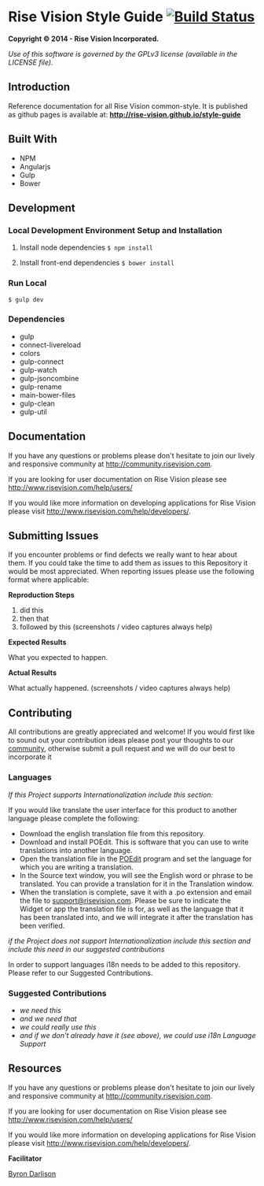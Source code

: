 Rise Vision Style Guide [![Build Status](http://107.170.20.223:8080/job/Rise-Vision-Style-Guide-Github-Page/badge/icon)](http://107.170.20.223:8080/job/Rise-Vision-Style-Guide-Github-Page/)
==============

**Copyright © 2014 - Rise Vision Incorporated.**

*Use of this software is governed by the GPLv3 license (available in the LICENSE file).*

## Introduction
Reference documentation for all Rise Vision common-style. It is published as github pages is available at:
**http://rise-vision.github.io/style-guide**

## Built With

- NPM
- Angularjs
- Gulp
- Bower

## Development

### Local Development Environment Setup and Installation
1. Install node dependencies `$ npm install`

2. Install front-end dependencies `$ bower install`

### Run Local
`$ gulp dev`

### Dependencies
- gulp
- connect-livereload
- colors
- gulp-connect
- gulp-watch
- gulp-jsoncombine
- gulp-rename
- main-bower-files
- gulp-clean
- gulp-util
 

## Documentation
If you have any questions or problems please don't hesitate to join our lively and responsive community at http://community.risevision.com.

If you are looking for user documentation on Rise Vision please see http://www.risevision.com/help/users/

If you would like more information on developing applications for Rise Vision please visit http://www.risevision.com/help/developers/.


## Submitting Issues
If you encounter problems or find defects we really want to hear about them. If you could take the time to add them as issues to this Repository it would be most appreciated. When reporting issues please use the following format where applicable:

**Reproduction Steps**

1. did this
2. then that
3. followed by this (screenshots / video captures always help)

**Expected Results**

What you expected to happen.

**Actual Results**

What actually happened. (screenshots / video captures always help)

## Contributing
All contributions are greatly appreciated and welcome! If you would first like to sound out your contribution ideas please post your thoughts to our [community](http://community.risevision.com), otherwise submit a pull request and we will do our best to incorporate it

### Languages
*If this Project supports Internationalization include this section:*

If you would like translate the user interface for this product to another language please complete the following:
- Download the english translation file from this repository.
- Download and install POEdit. This is software that you can use to write translations into another language.
- Open the translation file in the [POEdit](http://www.poedit.net/) program and set the language for which you are writing a translation.
- In the Source text window, you will see the English word or phrase to be translated. You can provide a translation for it in the Translation window.
- When the translation is complete, save it with a .po extension and email the file to support@risevision.com. Please be sure to indicate the Widget or app the translation file is for, as well as the language that it has been translated into, and we will integrate it after the translation has been verified.

*if the Project does not support Internationalization include this section and include this need in our suggested contributions*

In order to support languages i18n needs to be added to this repository.  Please refer to our Suggested Contributions.

### Suggested Contributions
- *we need this*
- *and we need that*
- *we could really use this*
- *and if we don't already have it (see above), we could use i18n Language Support*

## Resources
If you have any questions or problems please don't hesitate to join our lively and responsive community at http://community.risevision.com.

If you are looking for user documentation on Rise Vision please see http://www.risevision.com/help/users/

If you would like more information on developing applications for Rise Vision please visit http://www.risevision.com/help/developers/.

**Facilitator**

[Byron Darlison](https://github.com/ByronDarlison "Byron Darlison")
